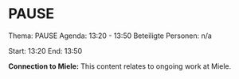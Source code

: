 # PAUSE
Thema: PAUSE
Agenda: 13:20 - 13:50
Beteiligte Personen: n/a

Start: 13:20
End: 13:50

**Connection to Miele:** This content relates to ongoing work at Miele.
